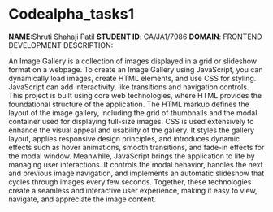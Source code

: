 # Codealpha_tasks1
**NAME**:Shruti Shahaji Patil
**STUDENT ID**: CA/JA1/7986
**DOMAIN**: FRONTEND DEVELOPMENT
DESCRIPTION:

An Image Gallery is a collection of images displayed in a grid or slideshow format on a webpage. To create an Image Gallery using JavaScript, you can dynamically load images, create HTML elements, and use CSS for styling. JavaScript can add interactivity, like transitions and navigation controls.
This project is built using core web technologies, where HTML provides the foundational structure of the application. The HTML markup defines the layout of the image gallery, including the grid of thumbnails and the modal container used for displaying full-size images. CSS is used extensively to enhance the visual appeal and usability of the gallery. It styles the gallery layout, applies responsive design principles, and introduces dynamic effects such as hover animations, smooth transitions, and fade-in effects for the modal window. Meanwhile, JavaScript brings the application to life by managing user interactions. It controls the modal behavior, handles the next and previous image navigation, and implements an automatic slideshow that cycles through images every few seconds. Together, these technologies create a seamless and interactive user experience, making it easy to view, navigate, and appreciate the image content.
